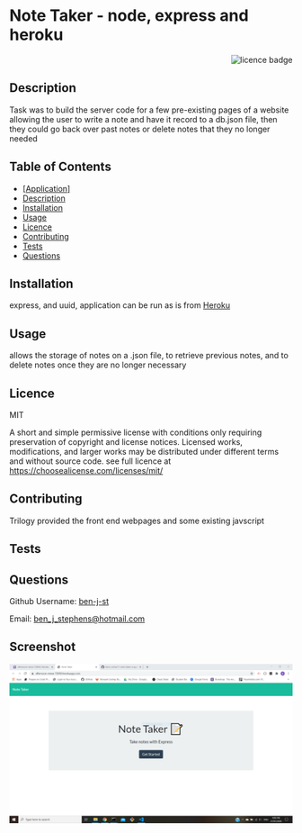 #  Note Taker - node, express and heroku  

    
<div align="right"><img alt="licence badge" src="https://img.shields.io/badge/licence-MIT-yellow"></div>

## Description 

Task was to build the server code for a few pre-existing pages of a website allowing the user to write a note and have it record to a db.json file, then they could go back over past notes or delete notes that they no longer needed

## Table of Contents

* <a href="https://afternoon-mesa-72858.herokuapp.com/" target="_blank">[Application]</a>
* [Description](#Description)
* [Installation](#Installation)
* [Usage](#Usage)
* [Licence](#Licence)
* [Contributing](#Contributing)
* [Tests](#Tests)
* [Questions](#Questions)

## Installation

express, and uuid, application can be run as is from <a href="https://afternoon-mesa-72858.herokuapp.com/" target="_blank">Heroku</a>

## Usage

allows the storage of notes on a .json file, to retrieve previous notes, and to delete notes once they are no longer necessary 

## Licence 

MIT

A short and simple permissive license with conditions only requiring preservation of copyright and license notices. Licensed works, modifications, and larger works may be distributed under different terms and without source code. see full licence at https://choosealicense.com/licenses/mit/

## Contributing 

Trilogy provided the front end webpages and some existing javscript

## Tests


## Questions

Github Username: <a href="https://github.com/ben-j-st">ben-j-st</a>

Email: ben_j_stephens@hotmail.com


## Screenshot 

![screenshot](public/img/note.PNG)